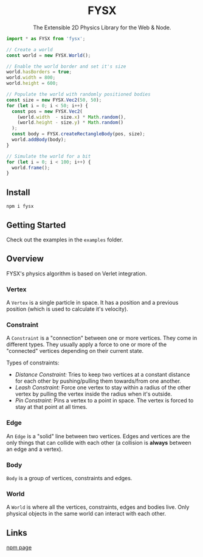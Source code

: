 <h1 align="center">FYSX</h1>
<p align="center">The Extensible 2D Physics Library for the Web & Node.</p>

```typescript
import * as FYSX from 'fysx';

// Create a world
const world = new FYSX.World();

// Enable the world border and set it's size
world.hasBorders = true;
world.width = 800;
world.height = 600;

// Populate the world with randomly positioned bodies
const size = new FYSX.Vec2(50, 50);
for (let i = 0; i < 50; i++) {
  const pos = new FYSX.Vec2(
    (world.width  - size.x) * Math.random(),
    (world.height - size.y) * Math.random()
  );
  const body = FYSX.createRectangleBody(pos, size);
  world.addBody(body);
}

// Simulate the world for a bit
for (let i = 0; i < 100; i++) {
  world.frame();
}
```

## Install

```
npm i fysx
```

## Getting Started

Check out the examples in the ``examples`` folder.

## Overview

FYSX's physics algorithm is based on Verlet integration.

### Vertex

A ``Vertex`` is a single particle in space. It has a position and a previous position (which is used to calculate it's velocity).

### Constraint

A ``Constraint`` is a "connection" between one or more vertices. They come in different types. They usually apply a force to one or more of the "connected" vertices depending on their current state.

Types of constraints:
* *Distance Constraint:* Tries to keep two vertices at a constant distance for each other by pushing/pulling them towards/from one another.
* *Leash Constraint:* Force one vertex to stay within a radius of the other vertex by pulling the vertex inside the radius when it's outside.
* *Pin Constraint:* Pins a vertex to a point in space. The vertex is forced to stay at that point at all times.

### Edge

An ``Edge`` is a "solid" line between two vertices. Edges and vertices are the only things that can collide with each other (a collision is **always** between an edge and a vertex).

### Body

``Body`` is a group of vertices, constraints and edges.

### World

A ``World`` is where all the vertices, constraints, edges and bodies live. Only physical objects in the same world can interact with each other.

## Links

[npm page](https://www.npmjs.com/package/fysx)
